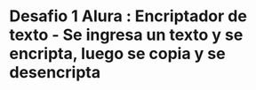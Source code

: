 # Desafio 1 Alura : Encriptador de texto - Se ingresa un texto y se encripta, luego se copia y se desencripta
